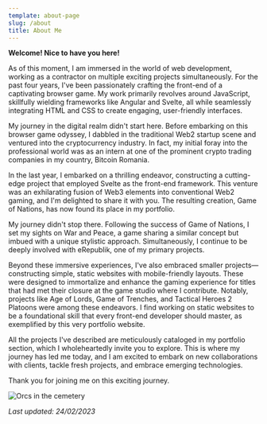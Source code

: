 ```yaml
---
template: about-page
slug: /about
title: About Me
---
```

**Welcome! Nice to have you here!**

As of this moment, I am immersed in the world of web development, working as a contractor on multiple exciting projects simultaneously. For the past four years, I've been passionately crafting the front-end of a captivating browser game. My work primarily revolves around JavaScript, skillfully wielding frameworks like Angular and Svelte, all while seamlessly integrating HTML and CSS to create engaging, user-friendly interfaces.

My journey in the digital realm didn't start here. Before embarking on this browser game odyssey, I dabbled in the traditional Web2 startup scene and ventured into the cryptocurrency industry. In fact, my initial foray into the professional world was as an intern at one of the prominent crypto trading companies in my country, Bitcoin Romania.

In the last year, I embarked on a thrilling endeavor, constructing a cutting-edge project that employed Svelte as the front-end framework. This venture was an exhilarating fusion of Web3 elements into conventional Web2 gaming, and I'm delighted to share it with you. The resulting creation, Game of Nations, has now found its place in my portfolio.

My journey didn't stop there. Following the success of Game of Nations, I set my sights on War and Peace, a game sharing a similar concept but imbued with a unique stylistic approach. Simultaneously, I continue to be deeply involved with eRepublik, one of my primary projects.

Beyond these immersive experiences, I've also embraced smaller projects—constructing simple, static websites with mobile-friendly layouts. These were designed to immortalize and enhance the gaming experience for titles that had met their closure at the game studio where I contribute. Notably, projects like Age of Lords, Game of Trenches, and Tactical Heroes 2 Platoons were among these endeavors. I find working on static websites to be a foundational skill that every front-end developer should master, as exemplified by this very portfolio website.

All the projects I've described are meticulously cataloged in my portfolio section, which I wholeheartedly invite you to explore. This is where my journey has led me today, and I am excited to embark on new collaborations with clients, tackle fresh projects, and embrace emerging technologies.

Thank you for joining me on this exciting journey.

![Orcs in the cemetery](/assets/cemetery.png "Orcs in the cemetery")

*Last updated: 24/02/2023*